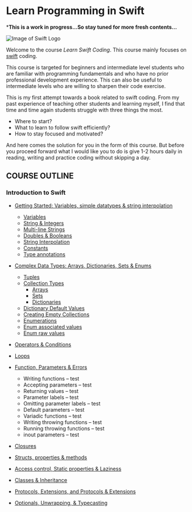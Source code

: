 # Learn Programming in Swift

***This is a work in progress...So stay tuned for more fresh contents...**

![Image of Swift Logo](https://github.com/sanjaykhadka/learn-swift-coding/blob/master/images/apple-swift-logo-200x200.png)

Welcome to the course *Learn Swift Coding*. This course mainly focuses on [swift](https://swift.org/) coding. 

This course is targeted for beginners and intermediate level students who are familiar with programming fundamentals and who have no prior professional development experience. This can also be useful to intermediate levels who are willing to sharpen their code exercise.

This is my first attempt towards a book related to swift coding. From my past experience of teaching other students and learning myself, I find that time and time again students struggle with three things the most.
* Where to start?
* What to learn to follow swift efficiently?
* How to stay focused and motivated?

And here comes the solution for you in the form of this course. But before you proceed forward what I would like you to do is give 1-2 hours daily in reading, writing and practice coding without skipping a day.

## COURSE OUTLINE
### Introduction to Swift
* [Getting Started: Variables, simple datatypes & string interpolation](https://github.com/sanjaykhadka/learn-swift-coding/blob/master/introduction/getting-started.md#getting-started)
  * [Variables](https://github.com/sanjaykhadka/learn-swift-coding/blob/master/introduction/getting-started.md#variables)
  * [String & Integers](https://github.com/sanjaykhadka/learn-swift-coding/blob/master/introduction/getting-started.md#strings--integers)
  * [Multi-line Strings](https://github.com/sanjaykhadka/learn-swift-coding/blob/master/introduction/getting-started.md#multi-line-strings)
  * [Doubles & Booleans](https://github.com/sanjaykhadka/learn-swift-coding/blob/master/introduction/getting-started.md#double--booleans)
  * [String Interpolation](https://github.com/sanjaykhadka/learn-swift-coding/blob/master/introduction/getting-started.md#string-interpolation)
  * [Constants](https://github.com/sanjaykhadka/learn-swift-coding/blob/master/introduction/getting-started.md#constants)
  * [Type annotations](https://github.com/sanjaykhadka/learn-swift-coding/blob/master/introduction/getting-started.md#type-inference-and-type-annotations)

* [Complex Data Types: Arrays, Dictionaries, Sets & Enums](https://github.com/sanjaykhadka/learn-swift-coding/blob/master/introduction/complex-data-types.md#complex-data-types)
  * [Tuples](https://github.com/sanjaykhadka/learn-swift-coding/blob/master/introduction/complex-data-types.md#tuples)
  * [Collection Types](https://github.com/sanjaykhadka/learn-swift-coding/blob/master/introduction/complex-data-types.md#collection-types-arrays-sets-dictionaries)
    * [Arrays](https://github.com/sanjaykhadka/learn-swift-coding/blob/master/introduction/complex-data-types.md#arrays)
    * [Sets](https://github.com/sanjaykhadka/learn-swift-coding/blob/master/introduction/complex-data-types.md#sets)
    * [Dictionaries](https://github.com/sanjaykhadka/learn-swift-coding/blob/master/introduction/complex-data-types.md#dictionaries)
  * [Dictionary Default Values](https://github.com/sanjaykhadka/learn-swift-coding/blob/master/introduction/complex-data-types.md#dictionary-default-values)
  * [Creating Empty Collections](https://github.com/sanjaykhadka/learn-swift-coding/blob/master/introduction/complex-data-types.md#creating-empty-collections)
  * [Enumerations](https://github.com/sanjaykhadka/learn-swift-coding/blob/master/introduction/complex-data-types.md#enumerations)
  * [Enum associated values](https://github.com/sanjaykhadka/learn-swift-coding/blob/master/introduction/complex-data-types.md#enum-associated-values)
  * [Enum raw values](https://github.com/sanjaykhadka/learn-swift-coding/blob/master/introduction/complex-data-types.md#enum-raw-values)

* [Operators & Conditions]()

* [Loops]()

* [Function, Parameters & Errors]()
  * Writing functions – test
  * Accepting parameters – test
  * Returning values – test
  * Parameter labels – test
  * Omitting parameter labels – test
  * Default parameters – test
  * Variadic functions – test
  * Writing throwing functions – test
  * Running throwing functions – test
  * inout parameters – test

* [Closures]()

* [Structs, properties & methods]()

* [Access control, Static properties & Laziness]()

* [Classes & Inheritance]()

* [Protocols, Extensions, and Protocols & Extensions]()

* [Optionals, Unwrapping, & Typecasting]()


